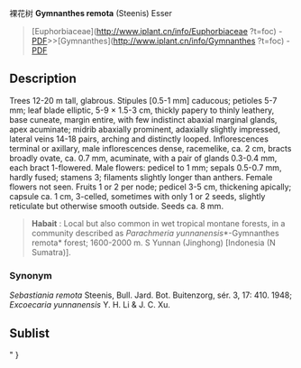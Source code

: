 裸花树 **Gymnanthes remota** (Steenis) Esser

> [Euphorbiaceae](http://www.iplant.cn/info/Euphorbiaceae ?t=foc) - [PDF](http://iplant.cn/foc/pdf/Euphorbiaceae.pdf)>>[Gymnanthes](http://www.iplant.cn/info/Gymnanthes ?t=foc) - [PDF](http://www.iplant.cn/foc/pdf/Gymnanthes.pdf)

## Description

Trees 12-20 m tall, glabrous. Stipules [0.5-1 mm] caducous; petioles 5-7 mm; leaf blade elliptic, 5-9 × 1.5-3 cm, thickly papery to thinly leathery, base cuneate, margin entire, with few indistinct abaxial marginal glands, apex acuminate; midrib abaxially prominent, adaxially slightly impressed, lateral veins 14-18 pairs, arching and distinctly looped. Inflorescences terminal or axillary, male inflorescences dense, racemelike, ca. 2 cm, bracts broadly ovate, ca. 0.7 mm, acuminate, with a pair of glands 0.3-0.4 mm, each bract 1-flowered. Male flowers: pedicel to 1 mm; sepals 0.5-0.7 mm, hardly fused; stamens 3; filaments slightly longer than anthers. Female flowers not seen. Fruits 1 or 2 per node; pedicel 3-5 cm, thickening apically; capsule ca. 1 cm, 3-celled, sometimes with only 1 or 2 seeds, slightly reticulate but otherwise smooth outside. Seeds ca. 8 mm.

> **Habait** : 
> Local but also common in wet tropical montane forests, in a community described as *Parachmeria yunnanensis**-Gymnanthes remota* forest; 1600-2000 m. S Yunnan (Jinghong) [Indonesia (N Sumatra)].

### Synonym
*Sebastiania remota* Steenis, Bull. Jard. Bot. Buitenzorg, sér. 3, 17: 410. 1948; *Excoecaria yunnanensis* Y. H. Li & J. C. Xu.

## Sublist
"
}